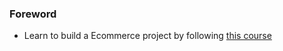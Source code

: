 
### Foreword

- Learn to build a Ecommerce project by following [this course](https://www.educative.io/courses/develop-e-commerce-java-spring-boot-vue-js)
